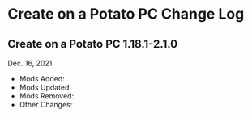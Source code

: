 # Create on a Potato PC Change Log

## Create on a Potato PC 1.18.1-2.1.0

Dec. 16, 2021

- Mods Added:
- Mods Updated:
- Mods Removed:
- Other Changes:
